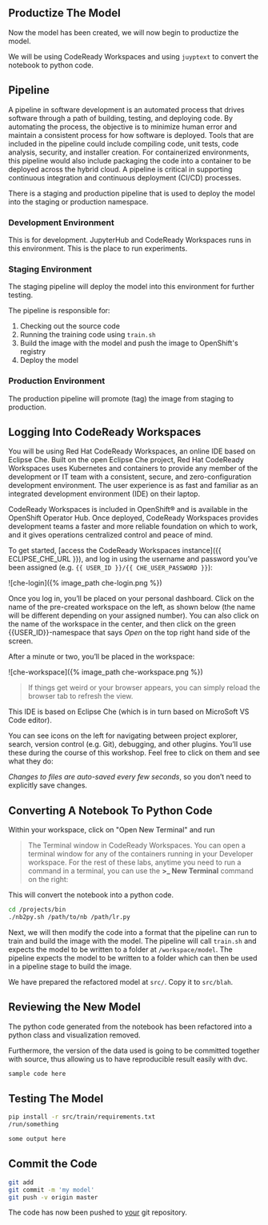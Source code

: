 ## Productize The Model

Now the model has been created, we will now begin to productize the model. 

We will be using CodeReady Workspaces and using `juyptext` to convert the notebook to python code.

## Pipeline

A pipeline in software development is an automated process that drives software through a path of building, testing, and deploying code. By automating the process, the objective is to minimize human error and maintain a consistent process for how software is deployed. Tools that are included in the pipeline could include compiling code, unit tests, code analysis, security, and installer creation. For containerized environments, this pipeline would also include packaging the code into a container to be deployed across the hybrid cloud. A pipeline is critical in supporting continuous integration and continuous deployment (CI/CD) processes.

There is a staging and production pipeline that is used to deploy the model into the staging or production namespace.

### Development Environment

This is for development. JupyterHub and CodeReady Workspaces runs in this environment. This is the place to run experiments.

### Staging Environment

The staging pipeline will deploy the model into this environment for further testing. 

The pipeline is responsible for:

1. Checking out the source code
2. Running the training code using `train.sh`
3. Build the image with the model and push the image to OpenShift's registry
4. Deploy the model 

### Production Environment

The production pipeline will promote (tag) the image from staging to production. 

## Logging Into CodeReady Workspaces

You will be using Red Hat CodeReady Workspaces, an online IDE based on Eclipse Che. Built on the open Eclipse Che project, Red Hat CodeReady Workspaces uses Kubernetes and containers to provide any member of the development or IT team with a consistent, secure, and zero-configuration development environment. The user experience is as fast and familiar as an integrated development environment (IDE) on their laptop.

CodeReady Workspaces is included in OpenShift® and is available in the OpenShift Operator Hub. Once deployed, CodeReady Workspaces provides development teams a faster and more reliable foundation on which to work, and it gives operations centralized control and peace of mind.

To get started, [access the CodeReady Workspaces instance]({{ ECLIPSE_CHE_URL }}), and log in using the username and password you’ve been assigned (e.g. `{{ USER_ID }}/{{ CHE_USER_PASSWORD }}`):

![che-login]({% image_path che-login.png %})

Once you log in, you’ll be placed on your personal dashboard. Click on the name of the pre-created workspace on the left, as shown below (the name will be different depending on your assigned number). You can also click on the name of the workspace in the center, and then click on the green {{USER_ID}}-namespace that says _Open_ on the top right hand side of the screen.

After a minute or two, you’ll be placed in the workspace:

![che-workspace]({% image_path che-workspace.png %})

> If things get weird or your browser appears, you can simply reload the browser tab to refresh the view.

This IDE is based on Eclipse Che (which is in turn based on MicroSoft VS Code editor).

You can see icons on the left for navigating between project explorer, search, version control (e.g. Git), debugging, and other plugins.  You’ll use these during the course of this workshop. Feel free to click on them and see what they do:

*Changes to files are auto-saved every few seconds*, so you don’t need to explicitly save changes.

## Converting A Notebook To Python Code

Within your workspace, click on "Open New Terminal" and run

> The Terminal window in CodeReady Workspaces. You can open a terminal window for any of the containers running in your Developer workspace. For the rest of these labs, anytime you need to run a command in a terminal, you can use the **>_ New Terminal** command on the right:

This will convert the notebook into a python code.

~~~ bash
cd /projects/bin
./nb2py.sh /path/to/nb /path/lr.py
~~~ 


Next, we will then modify the code into a format that the pipeline can run to train and build the image with the model. The pipeline will call `train.sh` and expects the model to be written to a folder at `/workspace/model`. The pipeline expects the model to be written to a folder which can then be used in a pipeline stage to build the image.

We have prepared the refactored model at `src/`. Copy it to `src/blah`.

## Reviewing the New Model

The python code generated from the notebook has been refactored into a python class and visualization removed.  

Furthermore, the version of the data used is going to be committed together with source, thus allowing us to have reproducible result easily with dvc. 

~~~ python
sample code here
~~~ 

## Testing The Model


~~~ bash
pip install -r src/train/requirements.txt
/run/something

some output here
~~~ 

## Commit the Code

~~~ sh
git add
git commit -m 'my model'
git push -v origin master
~~~ 

The code has now been pushed to [your]({{GIT_URL}}) git repository.

